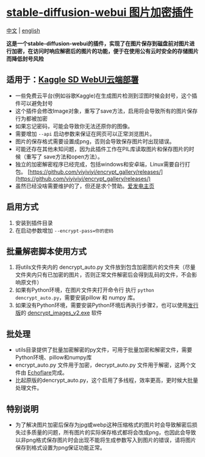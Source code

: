 # [stable-diffusion-webui 图片加密插件](https://github.com/viyiviyi/sd-encrypt-image.git)

[中文](readme.md) | [english](readme.en.md)

**这是一个stable-diffusion-webui的插件，实现了在图片保存到磁盘前对图片进行加密，在访问时响应解密后的图片的功能，便于在使用公有云时安全的存储图片而降低封号风险**
## 适用于：[Kaggle SD WebUI云端部署](https://www.kaggle.com/code/qq2575044704/stable-diffusion-webui-novelai-edited-version-2)
- 一些免费云平台(例如谷歌Kaggle)在生成图片检测到涩图时候会封号，这个插件可以避免封号
- 这个插件会修改Image对象，重写了save方法，启用将会导致所有的图片保存行为都被加密
- 如果忘记密码，可能会导致你无法还原你的图像。
- 需要增加 ```--api``` 启动参数来保证在网页可以正常浏览图片。
- 图片的保存格式需要设置成png，否则会导致保存图片时出现错误。
- 可能还存在其他未知问题，因为此插件工作在PIL库读取图片和保存图片的时候（重写了 save方法和open方法）。
- 独立的加密解密程序已经完成，包括windows和安卓端，Linux需要自行打包。 [https://github.com/viyiviyi/encrypt_gallery/releases/](https://github.com/viyiviyi/encrypt_gallery/releases/)
- 虽然已经没啥需要维护的了，但还是求个赞助。[爱发电主页](https://afdian.net/a/yiyiooo)
  
## 启用方式

1. 安装到插件目录
2. 在启动参数增加 ```--encrypt-pass=你的密码```

## 批量解密脚本使用方式

1. 将utils文件夹内的 dencrypt_auto.py 文件放到包含加密图片的文件夹（尽量文件夹内只有已加密的图片，否则正常文件解密后会得到乱码的文件，不会影响原文件）
2. 如果有Python环境，在图片文件夹打开命令行 执行 ```python dencrypt_auto.py```，需要安装pillow 和 numpy 库。
3. 如果没有Python环境，需要安装Python环境后再执行步骤2，也可以使用[发行版](https://github.com/viyiviyi/sd-encrypt-image/releases)的 [dencrypt_images_v2.exe](https://github.com/viyiviyi/sd-encrypt-image/releases/download/1.0/dencrypt_images_v2.1.exe) 软件

## 批处理

- utils目录提供了批量加密解密的py文件，可用于批量加密和解密文件，需要Python环境、pillow和numpy库
- encrypt_auto.py 文件用于加密，decrypt_auto.py 文件用于解密，这两个文件由 [Echoflare](https://github.com/Echoflare)完成。
- 比起原版的dencrypt_auto.py，这个启用了多线程，效率更高，更时候大批量处理文件。

## 特别说明

- 为了解决图片加密后保存为jpg或webp这种压缩格式的图片时会导致解密后损失过多质量的问题，所有图片的实际保存格式都将会改成png，也因此会导致以非png格式保存图片时会出现不能将生成参数写入到图片的错误，请将图片保存到格式设置为png保证功能正常。
